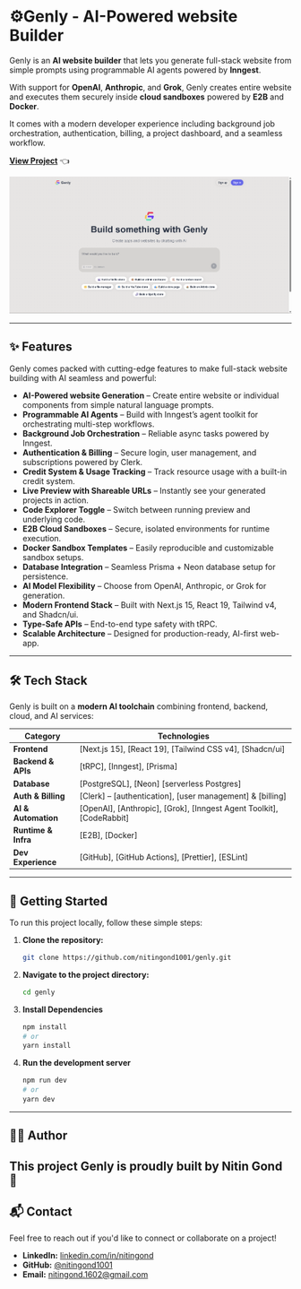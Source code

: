 # ⚙️Genly - AI-Powered website Builder

Genly is an **AI website builder** that lets you generate full-stack website from simple prompts using programmable AI agents powered by **Inngest**.  

With support for **OpenAI**, **Anthropic**, and **Grok**, Genly creates entire website and executes them securely inside **cloud sandboxes** powered by **E2B** and **Docker**.  

It comes with a modern developer experience including background job orchestration, authentication, billing, a project dashboard, and a seamless workflow.

**[View Project](https://genly-lemon.vercel.app/)** 👈  

![Genly Screenshot](image.png)

---

## ✨ Features

Genly comes packed with cutting-edge features to make full-stack website building with AI seamless and powerful:

- **AI-Powered website Generation** – Create entire website or individual components from simple natural language prompts.  
- **Programmable AI Agents** – Build with Inngest’s agent toolkit for orchestrating multi-step workflows.  
- **Background Job Orchestration** – Reliable async tasks powered by Inngest.  
- **Authentication & Billing** – Secure login, user management, and subscriptions powered by Clerk.  
- **Credit System & Usage Tracking** – Track resource usage with a built-in credit system.  
- **Live Preview with Shareable URLs** – Instantly see your generated projects in action.  
- **Code Explorer Toggle** – Switch between running preview and underlying code.  
- **E2B Cloud Sandboxes** – Secure, isolated environments for runtime execution.  
- **Docker Sandbox Templates** – Easily reproducible and customizable sandbox setups.  
- **Database Integration** – Seamless Prisma + Neon database setup for persistence.  
- **AI Model Flexibility** – Choose from OpenAI, Anthropic, or Grok for generation.  
- **Modern Frontend Stack** – Built with Next.js 15, React 19, Tailwind v4, and Shadcn/ui.  
- **Type-Safe APIs** – End-to-end type safety with tRPC.  
- **Scalable Architecture** – Designed for production-ready, AI-first web-app.

---

## 🛠️ Tech Stack

Genly is built on a **modern AI toolchain** combining frontend, backend, cloud, and AI services:

| Category              | Technologies                                                                 |
|-----------------------|-------------------------------------------------------------------------------|
| **Frontend**          | [Next.js 15], [React 19], [Tailwind CSS v4], [Shadcn/ui] |
| **Backend & APIs**    | [tRPC], [Inngest], [Prisma] |
| **Database**          | [PostgreSQL], [Neon] [serverless Postgres] |
| **Auth & Billing**    | [Clerk] – [authentication], [user management] & [billing] |
| **AI & Automation**   | [OpenAI], [Anthropic], [Grok], [Inngest Agent Toolkit], [CodeRabbit] |
| **Runtime & Infra**   | [E2B], [Docker] |
| **Dev Experience**    | [GitHub], [GitHub Actions], [Prettier], [ESLint] |

   

---

## 🚀 Getting Started

To run this project locally, follow these simple steps:

1.  **Clone the repository:**
    ```bash
    git clone https://github.com/nitingond1001/genly.git
    ```

2.  **Navigate to the project directory:**
    ```bash
    cd genly
    ```

3. **Install Dependencies**
   ```bash
   npm install
   # or
   yarn install
   ```
   
4. **Run the development server**
   ```bash
   npm run dev
   # or
   yarn dev
   
---
## 👨‍💻 Author

This project **Genly** is proudly built by **Nitin Gond** 🚀  
---

## 📬 Contact

Feel free to reach out if you'd like to connect or collaborate on a project!

-   **LinkedIn:** [linkedin.com/in/nitingond](https://linkedin.com/in/nitingond)
-   **GitHub:** [@nitingond1001](https://github.com/nitingond1001)
-   **Email:** nitingond.1602@gmail.com
